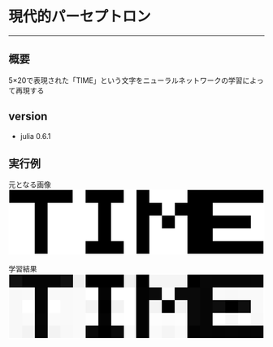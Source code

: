 # 現代的パーセプトロン

----
## 概要
5×20で表現された「TIME」という文字をニューラルネットワークの学習によって再現する
  
## version
- julia 0.6.1

## 実行例
元となる画像  
![TIME](https://github.com/kazaichi/modern_perceptron/blob/images/TIME.PNG)

学習結果  
![TIME](https://github.com/kazaichi/modern_perceptron/blob/images/train_TIME.PNG)
